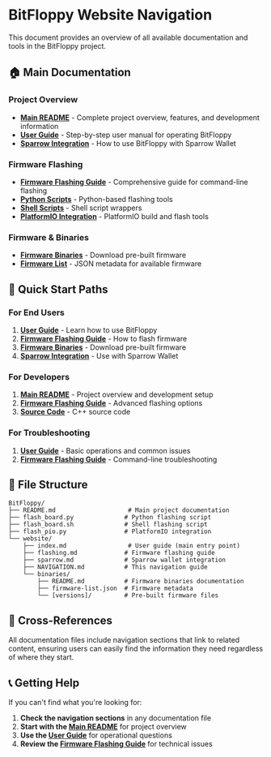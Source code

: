 # BitFloppy Website Navigation

This document provides an overview of all available documentation and tools in the BitFloppy project.

## 🏠 Main Documentation

### Project Overview
- **[Main README](../README.md)** - Complete project overview, features, and development information
- **[User Guide](index.md)** - Step-by-step user manual for operating BitFloppy
- **[Sparrow Integration](sparrow.md)** - How to use BitFloppy with Sparrow Wallet

### Firmware Flashing
- **[Firmware Flashing Guide](flashing.md)** - Comprehensive guide for command-line flashing
- **[Python Scripts](../flash_board.py)** - Python-based flashing tools
- **[Shell Scripts](../flash_board.sh)** - Shell script wrappers
- **[PlatformIO Integration](../flash_pio.py)** - PlatformIO build and flash tools

### Firmware & Binaries
- **[Firmware Binaries](binaries/)** - Download pre-built firmware
- **[Firmware List](binaries/firmware-list.json)** - JSON metadata for available firmware

## 🎯 Quick Start Paths

### For End Users
1. **[User Guide](index.md)** - Learn how to use BitFloppy
2. **[Firmware Flashing Guide](flashing.md)** - How to flash firmware
3. **[Firmware Binaries](binaries/)** - Download pre-built firmware
4. **[Sparrow Integration](sparrow.md)** - Use with Sparrow Wallet

### For Developers
1. **[Main README](../README.md)** - Project overview and development setup
2. **[Firmware Flashing Guide](flashing.md)** - Advanced flashing options
3. **[Source Code](../src/)** - C++ source code

### For Troubleshooting
1. **[User Guide](index.md)** - Basic operations and common issues
2. **[Firmware Flashing Guide](flashing.md)** - Command-line troubleshooting

## 📁 File Structure

```
BitFloppy/
├── README.md                    # Main project documentation
├── flash_board.py              # Python flashing script
├── flash_board.sh              # Shell flashing script
├── flash_pio.py                # PlatformIO integration
└── website/
    ├── index.md                 # User guide (main entry point)
    ├── flashing.md             # Firmware flashing guide
    ├── sparrow.md              # Sparrow wallet integration
    ├── NAVIGATION.md           # This navigation guide
    └── binaries/
        ├── README.md           # Firmware binaries documentation
        ├── firmware-list.json  # Firmware metadata
        └── [versions]/         # Pre-built firmware files
```

## 🔗 Cross-References

All documentation files include navigation sections that link to related content, ensuring users can easily find the information they need regardless of where they start.

## 📞 Getting Help

If you can't find what you're looking for:

1. **Check the navigation sections** in any documentation file
2. **Start with the [Main README](../README.md)** for project overview
3. **Use the [User Guide](index.md)** for operational questions
4. **Review the [Firmware Flashing Guide](flashing.md)** for technical issues
